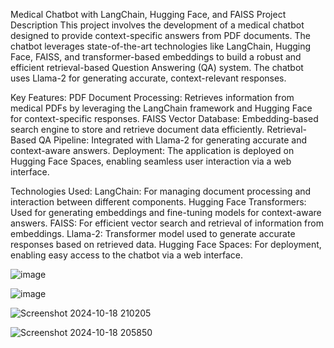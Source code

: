 Medical Chatbot with LangChain, Hugging Face, and FAISS
Project Description
This project involves the development of a medical chatbot designed to provide context-specific answers from PDF documents. The chatbot leverages state-of-the-art technologies like LangChain, Hugging Face, FAISS, and transformer-based embeddings to build a robust and efficient retrieval-based Question Answering (QA) system. The chatbot uses Llama-2 for generating accurate, context-relevant responses.

Key Features:
PDF Document Processing: Retrieves information from medical PDFs by leveraging the LangChain framework and Hugging Face for context-specific responses.
FAISS Vector Database: Embedding-based search engine to store and retrieve document data efficiently.
Retrieval-Based QA Pipeline: Integrated with Llama-2 for generating accurate and context-aware answers.
Deployment: The application is deployed on Hugging Face Spaces, enabling seamless user interaction via a web interface.

Technologies Used:
LangChain: For managing document processing and interaction between different components.
Hugging Face Transformers: Used for generating embeddings and fine-tuning models for context-aware answers.
FAISS: For efficient vector search and retrieval of information from embeddings.
Llama-2: Transformer model used to generate accurate responses based on retrieved data.
Hugging Face Spaces: For deployment, enabling easy access to the chatbot via a web interface.


![image](https://github.com/user-attachments/assets/433dc5b2-0d75-4f03-8b59-7505fb344a18)

![image](https://github.com/user-attachments/assets/76287be7-4894-4d20-8348-26d146ac8f19)

![Screenshot 2024-10-18 210205](https://github.com/user-attachments/assets/6a7538a0-b716-4239-bd98-9072d15b8645)

![Screenshot 2024-10-18 205850](https://github.com/user-attachments/assets/0c322a5d-9020-4160-9abf-411055955311)
